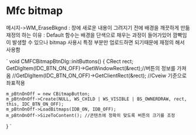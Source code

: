 # Mfc bitmap

메시지->WM_EraseBkgnd : 창에 새로운 내용이 그려지기 전에 배경을 깨끗하게 만듦
재정의 하는 이유 : Default 함수는 배경을 단색으로 채우는 과정이 들어가있어 깜빡임이 발생할 수 있으나 bitmap 사용시 특정 부분만 업로드하면 되기때문에 재정의 해서 사용함

`
void CMFCBitmapBtnDlg::initButtons() 
{
	CRect rect;
	GetDlgItem(IDC_BTN_ON_OFF)->GetWindowRect(&rect);//버튼의 정보를 가져옴 
	//GetDlgItem(IDC_BTN_ON_OFF)->GetClientRect(&rect); //Cveiw 기준으로 좌표적용

	m_pBtnOnOff = new CBitmapButton;
	m_pBtnOnOff->Create(NULL, WS_CHILD | WS_VISIBLE | BS_OWNERDRAW, rect, this, IDC_BTN_ON_OFF);
	m_pBtnOnOff->LoadBitmaps(IDB_ON, IDB_OFF);
	m_pBtnOnOff->SizeToContent(); //콘텐츠에 정확히 맞도록 버튼의 크기를 조정
}
`